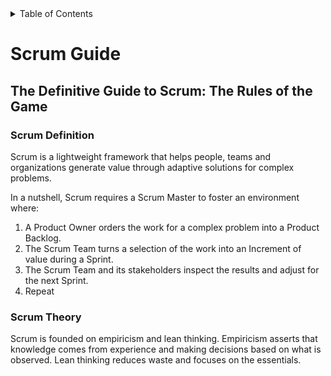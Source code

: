<!-- START doctoc generated TOC please keep comment here to allow auto update -->
<!-- DON'T EDIT THIS SECTION, INSTEAD RE-RUN doctoc TO UPDATE -->
<details>
<summary>Table of Contents</summary>

- [Scrum Guide](#scrum-guide)
  - [The Definitive Guide to Scrum: The Rules of the Game](#the-definitive-guide-to-scrum-the-rules-of-the-game)
    - [Scrum Definition](#scrum-definition)
    - [Scrum Theory](#scrum-theory)

</details>
<!-- END doctoc generated TOC please keep comment here to allow auto update -->

# Scrum Guide
## The Definitive Guide to Scrum: The Rules of the Game

### Scrum Definition

Scrum is a lightweight framework that helps people, teams and organizations generate value through adaptive solutions for complex problems.

In a nutshell, Scrum requires a Scrum Master to foster an environment where:
1. A Product Owner orders the work for a complex problem into a Product Backlog.
2. The Scrum Team turns a selection of the work into an Increment of value during a Sprint.
3. The Scrum Team and its stakeholders inspect the results and adjust for the next Sprint.
4. Repeat

### Scrum Theory

Scrum is founded on empiricism and lean thinking. Empiricism asserts that knowledge comes from experience and making decisions based on what is observed. Lean thinking reduces waste and focuses on the essentials.
